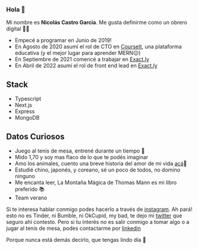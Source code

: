 ### Hola 👋

Mi nombre es **Nicolás Castro Garcia**. Me gusta definirme como un obrero digital 👷‍♂️

- Empecé a programar en Junio de 2019!
- En Agosto de 2020 asumí el rol de CTO en [CourseIt](https://courseit.io), una plataforma educativa (y el mejor lugar para aprender MERN😉)
- En Septiembre de 2021 comencé a trabajar en [Exact.ly](https://exact.ly)
- En Abril de 2022 asumí el rol de front end lead en [Exact.ly](https://exact.ly)


## Stack

- Typescript
- Next.js
- Express
- MongoDB

## Datos Curiosos

- Juego al tenis de mesa, entrené durante un tiempo 🏓
- Mido 1,70 y soy mas flaco de lo que te podés imaginar
- Amo los animales, cuento una breve historia del amor de mi vida [acá](https://aida.vercel.app/)🐾
- Estudié chino, japonés, y coreano, sé un poco de todos, no domino ninguno
- Me encanta leer, La Montaña Mágica de Thomas Mann es mi libro preferido 📚
- Team verano 


Si te interesa hablar conmigo podes hacerlo a través de [instagram](https://www.instagram.com/ncastrogarcia/). Ah pará! esto no es Tinder, ni Bumble, ni OkCupid, my bad, te dejo mi [twitter](https://twitter.com/ncastrogarcia) que seguro ahí contesto. Pero si tu interés no es salir conmigo a tomar algo o a jugar al tenis de mesa, podes contactarme por [linkedin](https://www.linkedin.com/in/nicolas-castro-garcia/)

Porque nunca está demás decirlo, que tengas lindo día 🐳
